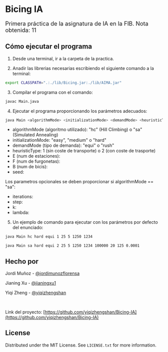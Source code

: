 # Bicing IA

<font size="4">Primera práctica de la asignatura de IA en la FIB. </font>
<font size="4">Nota obtenida: 11 </font>

## Cómo ejecutar el programa

1. Desde una terminal, ir a la carpeta de la practica.

2. Anadir las librerias necesarias escribiendo el siguiente comando a la terminal:
  ```sh
  export CLASSPATH=".:./lib/Bicing.jar:./lib/AIMA.jar"
  ```

3. Compilar el programa con el comando:
  ```sh
  javac Main.java
  ```

4. Ejecutar el programa proporcionando los parámetros adecuados:
  ```sh
  java Main <algorithmMode> <initializationMode> <demandMode> <heuristicType> <E> <F> <B> <seed> [<iterations> <step> <k> <lambda>]
  ```

  * algorithmMode (algoritmo utilizado): "hc" (Hill Climbing) o "sa" (Simulated Annealing)
  * initializationMode: "easy", "medium" o "hard"
  * demandMode (tipo de demanda): "equi" o "rush"
  * heuristicType: 1 (sin coste de transporte) o 2 (con coste de trasporte)
  * E (num de estaciones): <entero positivo>
  * F (num de furgonetas): <entero positivo>
  * B (num de bicis): <entero positivo>
  * seed: <entero positivo>

  Los parametros opcionales se deben proporcionar si algorithmMode == "sa":
  * iterations: <entero positivo>
  * step: <entero positivo>
  * k: <entero positivo>
  * lambda: <double positivo>

5. Un ejemplo de comando para ejecutar con los parámetros por defecto del enunciado:
  ```sh
  java Main hc hard equi 1 25 5 1250 1234
  ```
  ```sh
  java Main sa hard equi 2 25 5 1250 1234 100000 20 125 0.0001
  ```

## Hecho por

Jordi Muñoz - [@jordimunozflorensa](https://github.com/jordimunozflorensa)

Jianing Xu - [@jianingxu1](https://github.com/jianingxu1)

Yiqi Zheng - [@yiqizhengshan](https://github.com/yiqizhengshan)

<br>

Link del proyecto: [https://github.com/yiqizhengshan/Bicing-IA](https://github.com/yiqizhengshan/Bicing-IA)

## License

Distributed under the MIT License. See `LICENSE.txt` for more information.

[Java-url]: https://dev.java/
[Java.com]: https://img.shields.io/badge/Java-ED8B00?style=for-the-badge&logo=openjdk&logoColor=white
